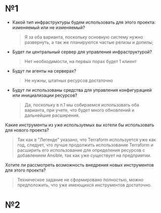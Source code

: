 # №1
- Какой тип инфраструктуры будем использовать для этого проекта: изменяемый или не изменяемый?
    > Я за оба варианта, поскольку основную систему нужно развернуть, а так же планируются частые релизы и допилы;
- Будет ли центральный сервер для управления инфраструктурой?
    > Нет необходимости, на первых порах будет 1 клиент
- Будут ли агенты на серверах?
    > Не нужны, штатных ресурсов достаточно
- Будут ли использованы средства для управления конфигурацией или инициализации ресурсов?
    > Да, поскольку в п.1 мы собираемся использовать оба варианта, при учете, что будет много обновлений и дальнейшие расширения.
    
Какие инструменты из уже используемых вы хотели бы использовать для нового проекта?
> Так как в "Легенде" указано, что Terraform используется уже как год, следует, что лучше продолжить использование Terraform и расширить его использование для определения ресурсов c добавлением Ansible, так как уже существует на предприятии.


Хотите ли рассмотреть возможность внедрения новых инструментов для этого проекта?
> Техническое задание не сформировано полностью, можно предположить, что уже имеющихся инструментов достаточно.

# №2
